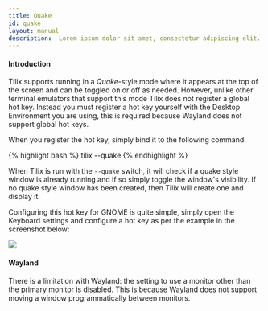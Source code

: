 ```yaml
---
title: Quake
id: quake
layout: manual
description:  Lorem ipsum dolor sit amet, consectetur adipiscing elit. In lacinia finibus ullamcorper. Fusce dictum sagittis eros nec interdum. Ut et posuere leo. Morbi at augue quis augue convallis euismod ac et dui. 
---
```

#### Introduction

Tilix supports running in a _Quake_-style mode where it appears at the top of the screen and can be toggled on or off as needed. However, unlike other terminal emulators that support this mode Tilix does not register a global hot key. Instead you must register a hot key yourself with the Desktop Environment you are using, this is required because Wayland does not support global hot keys.

When you register the hot key, simply bind it to the following command:

{% highlight bash %}
tilix --quake
{% endhighlight %}

When Tilix is run with the `--quake` switch, it will check if a quake style window is already running and if so simply toggle the window's visibility. If no quake style window has been created, then Tilix will create one and display it.

Configuring this hot key for GNOME is quite simple, simply open the Keyboard settings and configure a hot key as per the example in the screenshot below:

![]({{site.baseurl}}/assets/images/manual/hotkey.png)

#### Wayland

There is a limitation with Wayland: the setting to use a monitor other than the primary monitor is disabled. This is because Wayland does not support moving a window programmatically between monitors.
